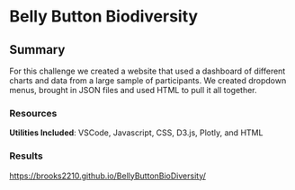 # Belly Button Biodiversity

## Summary
For this challenge we created a website that used a dashboard of different charts and data from a large sample of participants. We created dropdown menus, brought in JSON files and used HTML to pull it all together.  

### Resources
**Utilities Included**: VSCode, Javascript, CSS, D3.js, Plotly, and HTML<br/>
### Results
https://brooks2210.github.io/BellyButtonBioDiversity/
